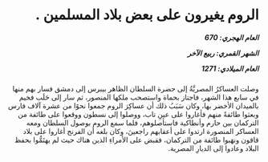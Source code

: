 <h1 dir="rtl">الروم يغيرون على بعض بلاد المسلمين .</h1>

<h5 dir="rtl">العام الهجري:  670

الشهر القمري: ربيع الآخر

العام الميلادي: 1271</h5>

<p dir="rtl">وصلت العساكرُ المصريَّةُ إلى حضرة السلطان الظاهر بيبرس إلى دمشق فسار بهم منها في سابع هذا الشهر، فاجتاز بحماة واستصحب ملكها المنصور، ثم سار إلى حَلَب فخيم بالميدان الأخضر بها، وكان سَبَبُ ذلك أن عساكِرَ الروم جمعوا نحوًا من عشرة آلاف فارس وبعثوا طائفةً منهم فأغاروا على عينِ تاب، ووصلوا إلى نسطون ووقعوا على طائفة من التركمان بين حارم وأنطاكية فاستأصلوهم، فلما سمع الروم بوصول السلطان ومعه العساكر المنصورة ارتدوا على أعقابهم راجعينَ، وكان بلغه أن الفرنج أغاروا على بلاد قاقون ونهَبوا طائفة من التركمان، فقبض على الأمراءِ الذين هناك حيث لم يهتَمُّوا بحفظ البلاد وعادوا إلى الديارِ المصرية.</p></br>
